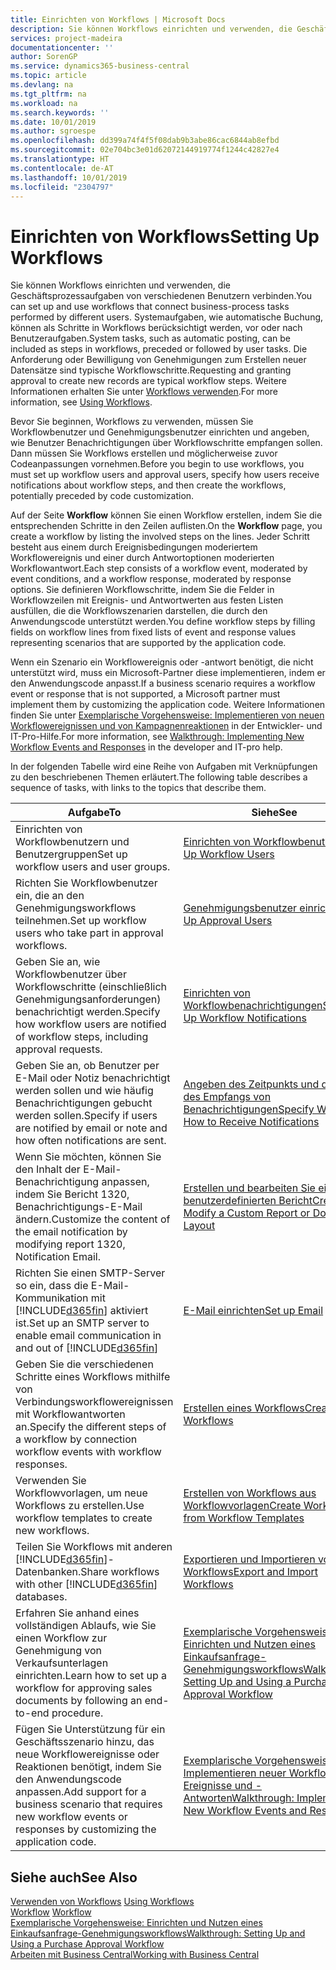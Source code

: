 ```yaml
---
title: Einrichten von Workflows | Microsoft Docs
description: Sie können Workflows einrichten und verwenden, die Geschäftsprozessaufgaben von verschiedenen Benutzern verbinden. Systemaufgaben, wie automatische Buchung, können als Schritte in Workflows berücksichtigt werden, vor oder nach Benutzeraufgaben. Die Anforderung oder Bewilligung von Genehmigungen zum Erstellen neuer Datensätze sind typische Workflowschritte.
services: project-madeira
documentationcenter: ''
author: SorenGP
ms.service: dynamics365-business-central
ms.topic: article
ms.devlang: na
ms.tgt_pltfrm: na
ms.workload: na
ms.search.keywords: ''
ms.date: 10/01/2019
ms.author: sgroespe
ms.openlocfilehash: dd399a74f4f5f08dab9b3abe86cac6844ab8efbd
ms.sourcegitcommit: 02e704bc3e01d62072144919774f1244c42827e4
ms.translationtype: HT
ms.contentlocale: de-AT
ms.lasthandoff: 10/01/2019
ms.locfileid: "2304797"
---
```

# <a name="setting-up-workflows"></a><span data-ttu-id="2295c-105">Einrichten von Workflows</span><span class="sxs-lookup"><span data-stu-id="2295c-105">Setting Up Workflows</span></span>
<span data-ttu-id="2295c-106">Sie können Workflows einrichten und verwenden, die Geschäftsprozessaufgaben von verschiedenen Benutzern verbinden.</span><span class="sxs-lookup"><span data-stu-id="2295c-106">You can set up and use workflows that connect business-process tasks performed by different users.</span></span> <span data-ttu-id="2295c-107">Systemaufgaben, wie automatische Buchung, können als Schritte in Workflows berücksichtigt werden, vor oder nach Benutzeraufgaben.</span><span class="sxs-lookup"><span data-stu-id="2295c-107">System tasks, such as automatic posting, can be included as steps in workflows, preceded or followed by user tasks.</span></span> <span data-ttu-id="2295c-108">Die Anforderung oder Bewilligung von Genehmigungen zum Erstellen neuer Datensätze sind typische Workflowschritte.</span><span class="sxs-lookup"><span data-stu-id="2295c-108">Requesting and granting approval to create new records are typical workflow steps.</span></span> <span data-ttu-id="2295c-109">Weitere Informationen erhalten Sie unter [Workflows verwenden](across-use-workflows.md).</span><span class="sxs-lookup"><span data-stu-id="2295c-109">For more information, see [Using Workflows](across-use-workflows.md).</span></span>  

 <span data-ttu-id="2295c-110">Bevor Sie beginnen, Workflows zu verwenden, müssen Sie Workflowbenutzer und Genehmigungsbenutzer einrichten und angeben, wie Benutzer Benachrichtigungen über Workflowschritte empfangen sollen. Dann müssen Sie Workflows erstellen und möglicherweise zuvor Codeanpassungen vornehmen.</span><span class="sxs-lookup"><span data-stu-id="2295c-110">Before you begin to use workflows, you must set up workflow users and approval users, specify how users receive notifications about workflow steps, and then create the workflows, potentially preceded by code customization.</span></span>  

 <span data-ttu-id="2295c-111">Auf der Seite **Workflow** können Sie einen Workflow erstellen, indem Sie die entsprechenden Schritte in den Zeilen auflisten.</span><span class="sxs-lookup"><span data-stu-id="2295c-111">On the **Workflow** page, you create a workflow by listing the involved steps on the lines.</span></span> <span data-ttu-id="2295c-112">Jeder Schritt besteht aus einem durch Ereignisbedingungen moderiertem Workflowereignis und einer durch Antwortoptionen moderierten Workflowantwort.</span><span class="sxs-lookup"><span data-stu-id="2295c-112">Each step consists of a workflow event, moderated by event conditions, and a workflow response, moderated by response options.</span></span> <span data-ttu-id="2295c-113">Sie definieren Workflowschritte, indem Sie die Felder in Workflowzeilen mit Ereignis- und Antwortwerten aus festen Listen ausfüllen, die die Workflowszenarien darstellen, die durch den Anwendungscode unterstützt werden.</span><span class="sxs-lookup"><span data-stu-id="2295c-113">You define workflow steps by filling fields on workflow lines from fixed lists of event and response values representing scenarios that are supported by the application code.</span></span>  

 <span data-ttu-id="2295c-114">Wenn ein Szenario ein Workflowereignis oder -antwort benötigt, die nicht unterstützt wird, muss ein Microsoft-Partner diese implementieren, indem er den Anwendungscode anpasst.</span><span class="sxs-lookup"><span data-stu-id="2295c-114">If a business scenario requires a workflow event or response that is not supported, a Microsoft partner must implement them by customizing the application code.</span></span> <span data-ttu-id="2295c-115">Weitere Informationen finden Sie unter [Exemplarische Vorgehensweise: Implementieren von neuen Workflowereignissen und von Kampagnenreaktionen](/dynamics-nav/Walkthrough--Implementing-New-Workflow-Events-and-Responses) in der Entwickler- und IT-Pro-Hilfe.</span><span class="sxs-lookup"><span data-stu-id="2295c-115">For more information, see [Walkthrough: Implementing New Workflow Events and Responses](/dynamics-nav/Walkthrough--Implementing-New-Workflow-Events-and-Responses) in the developer and IT-pro help.</span></span>

 <span data-ttu-id="2295c-116">In der folgenden Tabelle wird eine Reihe von Aufgaben mit Verknüpfungen zu den beschriebenen Themen erläutert.</span><span class="sxs-lookup"><span data-stu-id="2295c-116">The following table describes a sequence of tasks, with links to the topics that describe them.</span></span>  

|<span data-ttu-id="2295c-117">**Aufgabe**</span><span class="sxs-lookup"><span data-stu-id="2295c-117">**To**</span></span>|<span data-ttu-id="2295c-118">**Siehe**</span><span class="sxs-lookup"><span data-stu-id="2295c-118">**See**</span></span>|  
|------------|-------------|  
|<span data-ttu-id="2295c-119">Einrichten von Workflowbenutzern und Benutzergruppen</span><span class="sxs-lookup"><span data-stu-id="2295c-119">Set up workflow users and user groups.</span></span>|[<span data-ttu-id="2295c-120">Einrichten von Workflowbenutzern</span><span class="sxs-lookup"><span data-stu-id="2295c-120">Set Up Workflow Users</span></span>](across-how-to-set-up-workflow-users.md)|  
|<span data-ttu-id="2295c-121">Richten Sie Workflowbenutzer ein, die an den Genehmigungsworkflows teilnehmen.</span><span class="sxs-lookup"><span data-stu-id="2295c-121">Set up workflow users who take part in approval workflows.</span></span>|[<span data-ttu-id="2295c-122">Genehmigungsbenutzer einrichten</span><span class="sxs-lookup"><span data-stu-id="2295c-122">Set Up Approval Users</span></span>](across-how-to-set-up-approval-users.md)|  
|<span data-ttu-id="2295c-123">Geben Sie an, wie Workflowbenutzer über Workflowschritte (einschließlich Genehmigungsanforderungen) benachrichtigt werden.</span><span class="sxs-lookup"><span data-stu-id="2295c-123">Specify how workflow users are notified of workflow steps, including approval requests.</span></span>|[<span data-ttu-id="2295c-124">Einrichten von Workflowbenachrichtigungen</span><span class="sxs-lookup"><span data-stu-id="2295c-124">Setting Up Workflow Notifications</span></span>](across-setting-up-workflow-notifications.md)|  
|<span data-ttu-id="2295c-125">Geben Sie an, ob Benutzer per E-Mail oder Notiz benachrichtigt werden sollen und wie häufig Benachrichtigungen gebucht werden sollen.</span><span class="sxs-lookup"><span data-stu-id="2295c-125">Specify if users are notified by email or note and how often notifications are sent.</span></span>|[<span data-ttu-id="2295c-126">Angeben des Zeitpunkts und der Art des Empfangs von Benachrichtigungen</span><span class="sxs-lookup"><span data-stu-id="2295c-126">Specify When and How to Receive Notifications</span></span>](across-how-to-specify-when-and-how-to-receive-notifications.md)|  
|<span data-ttu-id="2295c-127">Wenn Sie möchten, können Sie den Inhalt der E-Mail-Benachrichtigung anpassen, indem Sie Bericht 1320, Benachrichtigungs-E-Mail ändern.</span><span class="sxs-lookup"><span data-stu-id="2295c-127">Customize the content of the email notification by modifying report 1320, Notification Email.</span></span>|[<span data-ttu-id="2295c-128">Erstellen und bearbeiten Sie einen benutzerdefinierten Bericht</span><span class="sxs-lookup"><span data-stu-id="2295c-128">Create and Modify a Custom Report or Document Layout</span></span>](ui-how-create-custom-report-layout.md)|  
|<span data-ttu-id="2295c-129">Richten Sie einen SMTP-Server so ein, dass die E-Mail-Kommunikation mit [!INCLUDE[d365fin](includes/d365fin_md.md)] aktiviert ist.</span><span class="sxs-lookup"><span data-stu-id="2295c-129">Set up an SMTP server to enable email communication in and out of [!INCLUDE[d365fin](includes/d365fin_md.md)]</span></span>|[<span data-ttu-id="2295c-130">E-Mail einrichten</span><span class="sxs-lookup"><span data-stu-id="2295c-130">Set up Email</span></span>](admin-how-setup-email.md)|
|<span data-ttu-id="2295c-131">Geben Sie die verschiedenen Schritte eines Workflows mithilfe von Verbindungsworkflowereignissen mit Workflowantworten an.</span><span class="sxs-lookup"><span data-stu-id="2295c-131">Specify the different steps of a workflow by connection workflow events with workflow responses.</span></span>|[<span data-ttu-id="2295c-132">Erstellen eines Workflows</span><span class="sxs-lookup"><span data-stu-id="2295c-132">Create Workflows</span></span>](across-how-to-create-workflows.md)|  
|<span data-ttu-id="2295c-133">Verwenden Sie Workflowvorlagen, um neue Workflows zu erstellen.</span><span class="sxs-lookup"><span data-stu-id="2295c-133">Use workflow templates to create new workflows.</span></span>|[<span data-ttu-id="2295c-134">Erstellen von Workflows aus Workflowvorlagen</span><span class="sxs-lookup"><span data-stu-id="2295c-134">Create Workflows from Workflow Templates</span></span>](across-how-to-create-workflows-from-workflow-templates.md)|  
|<span data-ttu-id="2295c-135">Teilen Sie Workflows mit anderen [!INCLUDE[d365fin](includes/d365fin_md.md)]-Datenbanken.</span><span class="sxs-lookup"><span data-stu-id="2295c-135">Share workflows with other [!INCLUDE[d365fin](includes/d365fin_md.md)] databases.</span></span>|[<span data-ttu-id="2295c-136">Exportieren und Importieren von Workflows</span><span class="sxs-lookup"><span data-stu-id="2295c-136">Export and Import Workflows</span></span>](across-how-to-export-and-import-workflows.md)|  
|<span data-ttu-id="2295c-137">Erfahren Sie anhand eines vollständigen Ablaufs, wie Sie einen Workflow zur Genehmigung von Verkaufsunterlagen einrichten.</span><span class="sxs-lookup"><span data-stu-id="2295c-137">Learn how to set up a workflow for approving sales documents by following an end-to-end procedure.</span></span>|[<span data-ttu-id="2295c-138">Exemplarische Vorgehensweise: Einrichten und Nutzen eines Einkaufsanfrage-Genehmigungsworkflows</span><span class="sxs-lookup"><span data-stu-id="2295c-138">Walkthrough: Setting Up and Using a Purchase Approval Workflow</span></span>](walkthrough-setting-up-and-using-a-purchase-approval-workflow.md)|  
|<span data-ttu-id="2295c-139">Fügen Sie Unterstützung für ein Geschäftsszenario hinzu, das neue Workflowereignisse oder Reaktionen benötigt, indem Sie den Anwendungscode anpassen.</span><span class="sxs-lookup"><span data-stu-id="2295c-139">Add support for a business scenario that requires new workflow events or responses by customizing the application code.</span></span>|[<span data-ttu-id="2295c-140">Exemplarische Vorgehensweise: Implementieren neuer Workflow-Ereignisse und -Antworten</span><span class="sxs-lookup"><span data-stu-id="2295c-140">Walkthrough: Implementing New Workflow Events and Responses</span></span>](/dynamics-nav/Walkthrough--Implementing-New-Workflow-Events-and-Responses)|  

## <a name="see-also"></a><span data-ttu-id="2295c-141">Siehe auch</span><span class="sxs-lookup"><span data-stu-id="2295c-141">See Also</span></span>  
 <span data-ttu-id="2295c-142">[Verwenden von Workflows](across-use-workflows.md) </span><span class="sxs-lookup"><span data-stu-id="2295c-142">[Using Workflows](across-use-workflows.md) </span></span>  
 <span data-ttu-id="2295c-143">[Workflow](across-workflow.md) </span><span class="sxs-lookup"><span data-stu-id="2295c-143">[Workflow](across-workflow.md) </span></span>  
 [<span data-ttu-id="2295c-144">Exemplarische Vorgehensweise: Einrichten und Nutzen eines Einkaufsanfrage-Genehmigungsworkflows</span><span class="sxs-lookup"><span data-stu-id="2295c-144">Walkthrough: Setting Up and Using a Purchase Approval Workflow</span></span>](walkthrough-setting-up-and-using-a-purchase-approval-workflow.md)  
 [<span data-ttu-id="2295c-145">Arbeiten mit  Business Central</span><span class="sxs-lookup"><span data-stu-id="2295c-145">Working with Business Central</span></span>](ui-work-product.md)
